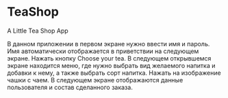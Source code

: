 # TeaShop
A Little Tea Shop App

В данном приложении в первом экране нужно ввести имя и пароль. Имя автоматически отображается в приветствии на следующем экране.
Нажать кнопку Choose your tea. 
В следующем открывшемся экране находится меню, где нужно выбрать вид желаемого напитка и добавки к нему, а также выбрать сорт напитка.
Нажать на изображение чашки с чаем.
В следующем экране отображаются данные пользователя и состав сделанного заказа.
